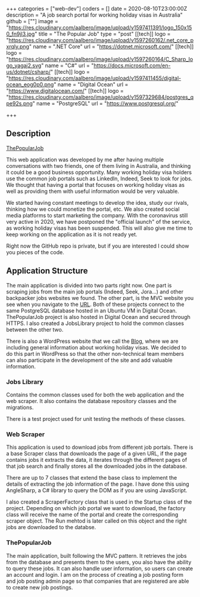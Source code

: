 +++
categories = ["web-dev"]
coders = []
date = 2020-08-10T23:00:00Z
description = "A job search portal for working holiday visas in Australia"
github = [""]
image = "https://res.cloudinary.com/aalbero/image/upload/v1597411391/logo_150x150_fn9jl3.jpg"
title = "The Popular Job"
type = "post"
[[tech]]
logo = "https://res.cloudinary.com/aalbero/image/upload/v1597260162/.net_core_pxrqly.png"
name = ".NET Core"
url = "https://dotnet.microsoft.com/"
[[tech]]
logo = "https://res.cloudinary.com/aalbero/image/upload/v1597260164/C_Sharp_logo_yagaj2.svg"
name = "C#"
url = "https://docs.microsoft.com/en-us/dotnet/csharp/"
[[tech]]
logo = "https://res.cloudinary.com/aalbero/image/upload/v1597411455/digital-ocean_eog0p0.png"
name = "Digital Ocean"
url = "https://www.digitalocean.com/"
[[tech]]
logo = "https://res.cloudinary.com/aalbero/image/upload/v1597329684/postgres_qpe92s.png"
name = "PostgreSQL"
url = "https://www.postgresql.org/"

+++
## Description

[ThePopularJob](https://thepopularjob.com)

This web application was developed by me after having multiple conversations with two friends, one of them living in Australia, and thinking it could be a good business opportunity. Many working holiday visa holders use the common job portals such as LinkedIn, Indeed, Seek to look for jobs. We thought that having a portal that focuses on working holiday visas as well as providing them with useful information would be very valuable.

We started having constant meetings to develop the idea, study our rivals, thinking how we could monetize the portal, etc. We also created social media platforms to start marketing the company. With the coronavirus still very active in 2020, we have postponed the "official launch" of the service, as working holiday visas has been suspended. This will also give me time to keep working on the application as it is not ready yet.

Right now the GitHub repo is private, but if you are interested I could show you pieces of the code.

## Application Structure
The main application is divided into two parts right now. One part is scraping jobs from the main job portals (Indeed, Seek, Jora...) and other backpacker jobs websites we found. The other part, is the MVC website you see when you navigate to the [URL](https://thepopularjob.com). Both of these projects connect to the same PostgreSQL database hosted in an Ubuntu VM in Digital Ocean. ThePopularJob project is also hosted in Digital Ocean and secured through HTTPS. I also created a JobsLibrary project to hold the common classes between the other two.

There is also a WordPress website that we call the [Blog](http://blog.thepopularjob.com/), where we are including general information about working holiday visas. We decided to do this part in WordPress so that the other non-technical team members can also participate in the development of the site and add valuable information.

### Jobs Library
Contains the common classes used for both the web application and the web scraper. It also contains the database repository classes and the migrations. 

There is a test project used for unit testing the methods of these classes.

### Web Scraper
This application is used to download jobs from different job portals. There is a base Scraper class that downloads the page of a given URL, if the page contains jobs it extracts the data, it iterates through the different pages of that job search and finally stores all the downloaded jobs in the database.

There are up to 7 classes that extend the base class to implement the details of extracting the job information of the page. I have done this using AngleSharp, a C# library to query the DOM as if you are using JavaScript.

I also created a ScraperFactory class that is used in the Startup class of the project. Depending on which job portal we want to download, the factory class will receive the name of the portal and create the corresponding scraper object. The Run mehtod is later called on this object and the right jobs are downloaded to the databse.

### ThePopularJob
The main application, built following the MVC pattern. It retrieves the jobs from the database and presents them to the users, you also have the ability to query these jobs. It can also handle user information, so users can create an account and login. I am on the process of creating a job posting form and job posting admin page so that companies that are registered are able to create new job postings.


